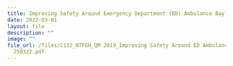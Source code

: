 ```yaml
---
title: Improving Safety Around Emergency Department (ED) Ambulance Bay
date: 2022-03-01
layout: file
description: ""
image: ""
file_url: /files/C132_NTFGH_QM 2019_Improving Safety Around ED Ambulance Bay LS
  250322.pdf
---
```

